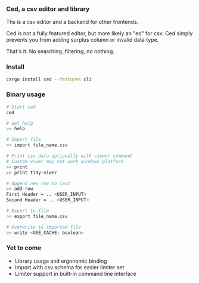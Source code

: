 ### Ced, a csv editor and library

Ths is a csv editor and a backend for other frontends.

Ced is not a fully featured editor, but more likely an "ed" for csv. Ced simply
prevents you from adding surplus column or invalid data type. 

That's it. No searching, filtering, no nothing.

### Install

```bash
cargo install ced --features cli
```

### Binary usage

```bash
# Start ced
ced

# Get help
>> help

# Import file
>> import file_name.csv

# Print csv data optionally with viewer command
# Custom viwer may not work windows platform
>> print
>> print tidy-viwer

# Append new row to last
>> add-row 
First Header = .. <USER_INPUT>
Second Header = .. <USER_INPUT>

# Export to file
>> export file_name.csv

# Overwrite to imported file
>> write <USE_CACHE: boolean>
```

### Yet to come
- Library usage and ergonomic binding
- Import with csv schema for easier limiter set
- Limiter support in built-in command line interface
